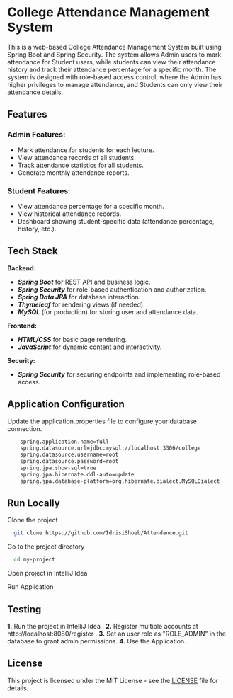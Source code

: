 
# College Attendance Management System
This is a web-based College Attendance Management System built using Spring Boot and Spring Security. The system allows Admin users to mark attendance for Student users, while students can view their attendance history and track their attendance percentage for a specific month. The system is designed with role-based access control, where the Admin has higher privileges to manage attendance, and Students can only view their attendance details.

## Features

### Admin Features:
- Mark attendance for students for each lecture.
- View attendance records of all students.
- Track attendance statistics for all students.
- Generate monthly attendance reports.
### Student Features:
- View attendance percentage for a specific month.
- View historical attendance records.
- Dashboard showing student-specific data (attendance percentage, history, etc.).


## Tech Stack

**Backend:** 
- ***Spring Boot*** for REST API and business logic.
- ***Spring Security*** for role-based authentication and authorization.
- ***Spring Data JPA*** for database interaction.
- ***Thymeleaf*** for rendering views (if needed).
- ***MySQL*** (for production) for storing user and attendance data.

**Frontend:** 
- ***HTML/CSS*** for basic page rendering.
- ***JavaScript*** for dynamic content and interactivity.

**Security:** 
- ***Spring Security*** for securing endpoints and implementing role-based access.
## Application Configuration

Update the application.properties file to configure your database connection.

```bash
    spring.application.name=full
    spring.datasource.url=jdbc:mysql://localhost:3306/college
    spring.datasource.username=root
    spring.datasource.password=root
    spring.jpa.show-sql=true
    spring.jpa.hibernate.ddl-auto=update
    spring.jpa.database-platform=org.hibernate.dialect.MySQLDialect
```
## Run Locally

Clone the project

```bash
  git clone https://github.com/IdrisiShoeb/Attendance.git
```

Go to the project directory

```bash
  cd my-project
```

Open project in IntelliJ Idea

Run Application


## Testing

**1.** Run the project in IntelliJ Idea .
**2.** Register multiple accounts at http://localhost:8080/register .
**3.** Set an user role as "ROLE_ADMIN" in the database to grant admin permissions.
**4.** Use the Application.




## License

This project is licensed under the MIT License - see the [LICENSE](https://choosealicense.com/licenses/mit/) file for details.

